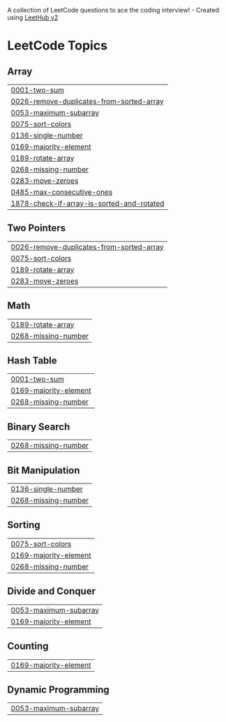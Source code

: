 A collection of LeetCode questions to ace the coding interview! - Created using [LeetHub v2](https://github.com/arunbhardwaj/LeetHub-2.0)
<!---LeetCode Topics Start-->
# LeetCode Topics
## Array
|  |
| ------- |
| [0001-two-sum](https://github.com/Sukritiw/leetcode/tree/master/0001-two-sum) |
| [0026-remove-duplicates-from-sorted-array](https://github.com/Sukritiw/leetcode/tree/master/0026-remove-duplicates-from-sorted-array) |
| [0053-maximum-subarray](https://github.com/Sukritiw/leetcode/tree/master/0053-maximum-subarray) |
| [0075-sort-colors](https://github.com/Sukritiw/leetcode/tree/master/0075-sort-colors) |
| [0136-single-number](https://github.com/Sukritiw/leetcode/tree/master/0136-single-number) |
| [0169-majority-element](https://github.com/Sukritiw/leetcode/tree/master/0169-majority-element) |
| [0189-rotate-array](https://github.com/Sukritiw/leetcode/tree/master/0189-rotate-array) |
| [0268-missing-number](https://github.com/Sukritiw/leetcode/tree/master/0268-missing-number) |
| [0283-move-zeroes](https://github.com/Sukritiw/leetcode/tree/master/0283-move-zeroes) |
| [0485-max-consecutive-ones](https://github.com/Sukritiw/leetcode/tree/master/0485-max-consecutive-ones) |
| [1878-check-if-array-is-sorted-and-rotated](https://github.com/Sukritiw/leetcode/tree/master/1878-check-if-array-is-sorted-and-rotated) |
## Two Pointers
|  |
| ------- |
| [0026-remove-duplicates-from-sorted-array](https://github.com/Sukritiw/leetcode/tree/master/0026-remove-duplicates-from-sorted-array) |
| [0075-sort-colors](https://github.com/Sukritiw/leetcode/tree/master/0075-sort-colors) |
| [0189-rotate-array](https://github.com/Sukritiw/leetcode/tree/master/0189-rotate-array) |
| [0283-move-zeroes](https://github.com/Sukritiw/leetcode/tree/master/0283-move-zeroes) |
## Math
|  |
| ------- |
| [0189-rotate-array](https://github.com/Sukritiw/leetcode/tree/master/0189-rotate-array) |
| [0268-missing-number](https://github.com/Sukritiw/leetcode/tree/master/0268-missing-number) |
## Hash Table
|  |
| ------- |
| [0001-two-sum](https://github.com/Sukritiw/leetcode/tree/master/0001-two-sum) |
| [0169-majority-element](https://github.com/Sukritiw/leetcode/tree/master/0169-majority-element) |
| [0268-missing-number](https://github.com/Sukritiw/leetcode/tree/master/0268-missing-number) |
## Binary Search
|  |
| ------- |
| [0268-missing-number](https://github.com/Sukritiw/leetcode/tree/master/0268-missing-number) |
## Bit Manipulation
|  |
| ------- |
| [0136-single-number](https://github.com/Sukritiw/leetcode/tree/master/0136-single-number) |
| [0268-missing-number](https://github.com/Sukritiw/leetcode/tree/master/0268-missing-number) |
## Sorting
|  |
| ------- |
| [0075-sort-colors](https://github.com/Sukritiw/leetcode/tree/master/0075-sort-colors) |
| [0169-majority-element](https://github.com/Sukritiw/leetcode/tree/master/0169-majority-element) |
| [0268-missing-number](https://github.com/Sukritiw/leetcode/tree/master/0268-missing-number) |
## Divide and Conquer
|  |
| ------- |
| [0053-maximum-subarray](https://github.com/Sukritiw/leetcode/tree/master/0053-maximum-subarray) |
| [0169-majority-element](https://github.com/Sukritiw/leetcode/tree/master/0169-majority-element) |
## Counting
|  |
| ------- |
| [0169-majority-element](https://github.com/Sukritiw/leetcode/tree/master/0169-majority-element) |
## Dynamic Programming
|  |
| ------- |
| [0053-maximum-subarray](https://github.com/Sukritiw/leetcode/tree/master/0053-maximum-subarray) |
<!---LeetCode Topics End-->